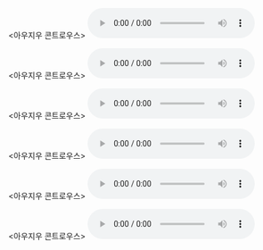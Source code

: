 <아우지우 콘트로우스>
<audio controls>
<source src="https://bafybeihj55nt7kug5oulyj2tjfyuhs232sdgkhlo4z65dpdokdn4ebsibi.ipfs.dweb.link/OCD%20for%20Dummies.mp3" type="audio/mpeg">
<source src="https://bafybeihj55nt7kug5oulyj2tjfyuhs232sdgkhlo4z65dpdokdn4ebsibi.ipfs.dweb.link/OCD%20for%20Dummies.mp3" type="audio/mpeg">
</아우지우>
</audio>

<아우지우 콘트로우스>
<audio controls>
<source src="https://bafybeihavkiqvjehjby5tkmdw65vjcxttrw2ibrbibc4bjyi5l4t3isl7i.ipfs.dweb.link/?filename=Lady+Secrets+Real+Raw+A.m4b" type="audio/mpeg">
<source src="https://bafybeihavkiqvjehjby5tkmdw65vjcxttrw2ibrbibc4bjyi5l4t3isl7i.ipfs.dweb.link/?filename=Lady+Secrets+Real+Raw+A.m4b" type="audio/mpeg">
</아우지우>
</audio>

<아우지우 콘트로우스>
<audio controls>
<source src="https://bafybeial6odfxkh73ys463axy2up2rdzxllq54ofvavv5hohwbbjdz2pku.ipfs.dweb.link/?filename=In+My+DNA+My+Career+Investigating+Your+Worst+Nightmares.mp3" type="audio/mpeg">
<source src="https://bafybeial6odfxkh73ys463axy2up2rdzxllq54ofvavv5hohwbbjdz2pku.ipfs.dweb.link/?filename=In+My+DNA+My+Career+Investigating+Your+Worst+Nightmares.mp3" type="audio/mpeg">
</아우지우>
</audio>

<아우지우 콘트로우스>
<audio controls>
<source src="https://bafybeihbo5rh4jygtyn726uxp24i2nwcajlapyadj7p5cw7vwe6j5pk25i.ipfs.dweb.link/?filename=Obsession+The+FBI%27s+Legendary+Profiler+Probes+the+Psyches+of+Killers%2C+Rapists%2C+and+Stalkers.m4b" type="audio/mpeg">
<source src="https://bafybeihbo5rh4jygtyn726uxp24i2nwcajlapyadj7p5cw7vwe6j5pk25i.ipfs.dweb.link/?filename=Obsession+The+FBI%27s+Legendary+Profiler+Probes+the+Psyches+of+Killers%2C+Rapists%2C+and+Stalkers.m4b" type="audio/mpeg">
</아우지우>
</audio>

<아우지우 콘트로우스>
<audio controls>
<source src="https://bafybeibemnywxdbbij2gndyk7lddopye5tcd36k7dadscikcijigmy4arm.ipfs.dweb.link/?filename=Adam+Makos+-+Devotion.mp3" type="audio/mpeg">
<source src="https://bafybeibemnywxdbbij2gndyk7lddopye5tcd36k7dadscikcijigmy4arm.ipfs.dweb.link/?filename=Adam+Makos+-+Devotion.mp3" type="audio/mpeg">
</아우지우>
</audio>

<아우지우 콘트로우스>
<audio controls>
<source src="https://bafybeiasc5b4bhs6zw5ldi7qpeeehoo4ovt3zsfb5mzgv5vv4fivq64ety.ipfs.dweb.link/?filename=Candice+Millard+-+Hero+of+the+Empire.mp3" type="audio/mpeg">
<source src="https://bafybeiasc5b4bhs6zw5ldi7qpeeehoo4ovt3zsfb5mzgv5vv4fivq64ety.ipfs.dweb.link/?filename=Candice+Millard+-+Hero+of+the+Empire.mp3" type="audio/mpeg">
</아우지우>
</audio>
